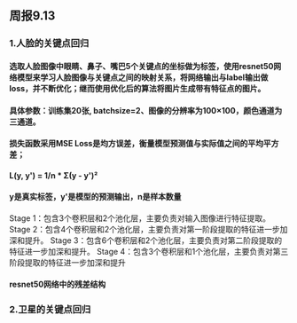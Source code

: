 ## 周报9.13
### 1.人脸的关键点回归

#### 选取人脸图像中眼睛、鼻子、嘴巴5个关键点的坐标做为标签，使用resnet50网络模型来学习人脸图像与关键点之间的映射关系，将网络输出与label输出做loss，并不断优化；继而使用优化后的算法将图片生成带有特征点的图片。
#### 具体参数：训练集20张, batchsize=2、图像的分辨率为100×100，颜色通道为三通道。
#### 损失函数采用MSE Loss是均方误差，衡量模型预测值与实际值之间的平均平方差；
#### L(y, y') = 1/n * Σ(y - y')²
#### y是真实标签，y'是模型的预测输出，n是样本数量


Stage 1：包含3个卷积层和2个池化层，主要负责对输入图像进行特征提取。
Stage 2：包含4个卷积层和2个池化层，主要负责对第一阶段提取的特征进一步加深和提升。
Stage 3：包含6个卷积层和2个池化层，主要负责对第二阶段提取的特征进一步加深和提升。
Stage 4：包含3个卷积层和1个池化层，主要负责对第三阶段提取的特征进一步加深和提升

#### resnet50网络中的残差结构

### 2.卫星的关键点回归
###
